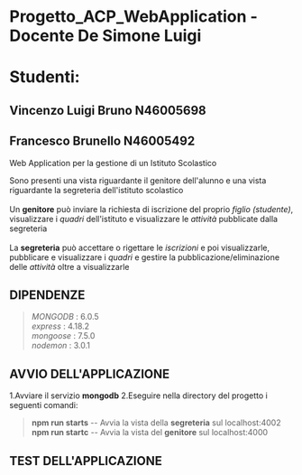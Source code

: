 # Progetto_ACP_WebApplication - Docente De Simone Luigi

# Studenti:
## Vincenzo Luigi Bruno N46005698
## Francesco Brunello N46005492

Web Application per la gestione di un Istituto Scolastico<br>

Sono presenti una vista riguardante il genitore dell'alunno e una vista riguardante la segreteria dell'istituto scolastico<br><br>
Un **genitore** può inviare la richiesta di iscrizione del proprio _figlio (studente)_, visualizzare i _quadri_ dell'istituto e visualizzare le _attività_ pubblicate dalla segreteria <br><br>
La **segreteria** può accettare o rigettare le _iscrizioni_ e poi visualizzarle,  pubblicare e visualizzare i _quadri_ e gestire la pubblicazione/eliminazione delle _attività_ oltre a visualizzarle<br>

## DIPENDENZE

> _MONGODB_ : 6.0.5\
> _express_ : 4.18.2\
> _mongoose_ : 7.5.0\
> _nodemon_ : 3.0.1

## AVVIO DELL'APPLICAZIONE

1.Avviare il servizio **mongodb**
2.Eseguire nella directory del progetto i seguenti comandi:

> **npm run starts** -- Avvia la vista della **segreteria** sul localhost:4002\
> **npm run startc** -- Avvia la vista del **genitore** sul localhost:4000

## TEST DELL'APPLICAZIONE
